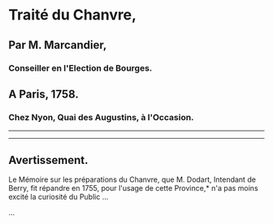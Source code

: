 # Traité du Chanvre,

## Par M. Marcandier,

### Conseiller en l'Election de Bourges.

## A Paris, 1758.

### Chez Nyon, Quai des Augustins, à l'Occasion.

---

---

## Avertissement.

Le Mémoire sur les préparations du Chanvre, que M. Dodart, Intendant de Berry, fit répandre en 1755, pour l'usage de cette Province,* n'a pas moins excité la curiosité du Public ...

...
